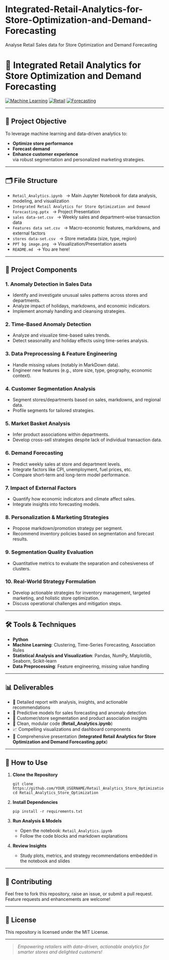 # Integrated-Retail-Analytics-for-Store-Optimization-and-Demand-Forecasting
Analyse Retail Sales data for Store Optimization and Demand Forecasting

# 🏬 Integrated Retail Analytics for Store Optimization and Demand Forecasting

[![Machine Learning](https://img.shields.io/badge/Machine%20Learning-Analytics-brightgreen)]()
[![Retail](https://img.shields.io/badge/Retail-Optimization-blue)]()
[![Forecasting](https://img.shields.io/badge/Demand-Forecasting-orange)]()

---

## 📌 Project Objective

To leverage machine learning and data-driven analytics to:
- **Optimize store performance**
- **Forecast demand**
- **Enhance customer experience**  
via robust segmentation and personalized marketing strategies.

---

## 🗂️ File Structure

- `Retail_Analytics.ipynb` &nbsp;&nbsp;→ Main Jupyter Notebook for data analysis, modeling, and visualization  
- `Integrated Retail Analytics for Store Optimization and Demand Forecasting.pptx` &nbsp;&nbsp;→ Project Presentation  
- `sales data-set.csv` &nbsp;&nbsp;→ Weekly sales and department-wise transaction data  
- `Features data set.csv` &nbsp;&nbsp;→ Macro-economic features, markdowns, and external factors  
- `stores data-set.csv` &nbsp;&nbsp;→ Store metadata (size, type, region)  
- `PPT bg image.png` &nbsp;&nbsp;→ Visualization/Presentation assets  
- `README.md` &nbsp;&nbsp;→ You are here!

---

## 🚀 Project Components

### 1. **Anomaly Detection in Sales Data**
- Identify and investigate unusual sales patterns across stores and departments.
- Analyze impact of holidays, markdowns, and economic indicators.
- Implement anomaly handling and cleansing strategies.

### 2. **Time-Based Anomaly Detection**
- Analyze and visualize time-based sales trends.
- Detect seasonality and holiday effects using time-series analysis.

### 3. **Data Preprocessing & Feature Engineering**
- Handle missing values (notably in MarkDown data).
- Engineer new features (e.g., store size, type, geography, economic context).

### 4. **Customer Segmentation Analysis**
- Segment stores/departments based on sales, markdowns, and regional data.
- Profile segments for tailored strategies.

### 5. **Market Basket Analysis**
- Infer product associations within departments.
- Develop cross-sell strategies despite lack of individual transaction data.

### 6. **Demand Forecasting**
- Predict weekly sales at store and department levels.
- Integrate factors like CPI, unemployment, fuel prices, etc.
- Compare short-term and long-term model performance.

### 7. **Impact of External Factors**
- Quantify how economic indicators and climate affect sales.
- Integrate insights into forecasting models.

### 8. **Personalization & Marketing Strategies**
- Propose markdown/promotion strategy per segment.
- Recommend inventory policies based on segmentation and forecast results.

### 9. **Segmentation Quality Evaluation**
- Quantitative metrics to evaluate the separation and cohesiveness of clusters.

### 10. **Real-World Strategy Formulation**
- Develop actionable strategies for inventory management, targeted marketing, and holistic store optimization.
- Discuss operational challenges and mitigation steps.

---

## 🛠️ Tools & Techniques

- **Python**
- **Machine Learning**: Clustering, Time-Series Forecasting, Association Rules
- **Statistical Analysis and Visualization**: Pandas, NumPy, Matplotlib, Seaborn, Scikit-learn
- **Data Preprocessing**: Feature engineering, missing value handling

---

## 📊 Deliverables

- 📄 Detailed report with analysis, insights, and actionable recommendations
- 🔮 Predictive models for sales forecasting and anomaly detection
- 🧩 Customer/store segmentation and product association insights
- 📝 Clean, modular code (**Retail_Analytics.ipynb**)
- 📈 Compelling visualizations and dashboard components
- 🎥 Comprehensive presentation (**Integrated Retail Analytics for Store Optimization and Demand Forecasting.pptx**)

---

## 🎯 How to Use

1. **Clone the Repository**
    ```
    git clone https://github.com/YOUR_USERNAME/Retail_Analytics_Store_Optimization.git
    cd Retail_Analytics_Store_Optimization
    ```
2. **Install Dependencies**
    ```
    pip install -r requirements.txt
    ```
3. **Run Analysis & Models**
    - Open the notebook: `Retail_Analytics.ipynb`
    - Follow the code blocks and markdown explanations

4. **Review Insights**
    - Study plots, metrics, and strategy recommendations embedded in the notebook and slides

---

## 🤝 Contributing

Feel free to fork this repository, raise an issue, or submit a pull request. Feature requests and enhancements are welcome!

---

## 📝 License

This repository is licensed under the MIT License.

---

> *Empowering retailers with data-driven, actionable analytics for smarter stores and delighted customers!*
